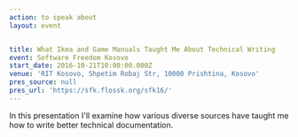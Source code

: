 ```yaml
---
action: to speak about
layout: event


title: What Ikea and Game Manuals Taught Me About Technical Writing
event: Software Freedom Kosovo
start_date: 2016-10-21T10:00:00.000Z
venue: 'RIT Kosovo, Shpetim Robaj Str, 10000 Prishtina, Kosovo'
pres_source: null
pres_url: 'https://sfk.flossk.org/sfk16/'
---
```


In this presentation I'll examine how various diverse sources have taught me how to write better technical documentation.
